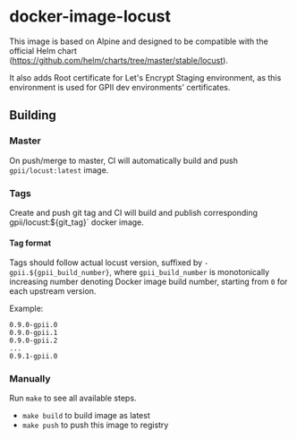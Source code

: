 # docker-image-locust

This image is based on Alpine and designed to be compatible with the official
Helm chart (https://github.com/helm/charts/tree/master/stable/locust).

It also adds Root certificate for Let's Encrypt Staging environment, as this
environment is used for GPII dev environments' certificates.

## Building

### Master

On push/merge to master, CI will automatically build and push `gpii/locust:latest`
image.

### Tags

Create and push git tag and CI will build and publish corresponding`
`gpii/locust:${git_tag}` docker image.

#### Tag format

Tags should follow actual locust version, suffixed by
`-gpii.${gpii_build_number}`, where `gpii_build_number` is monotonically
increasing number denoting Docker image build number,  starting from `0`
for each upstream version.

Example:
```
0.9.0-gpii.0
0.9.0-gpii.1
0.9.0-gpii.2
...
0.9.1-gpii.0
```

### Manually

Run `make` to see all available steps.

- `make build` to build image as latest
- `make push` to push this image to registry
